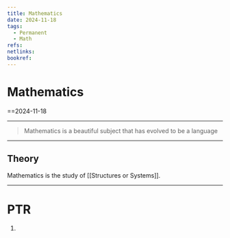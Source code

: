 ```yaml
---
title: Mathematics
date: 2024-11-18
tags:
  - Permanent
  - Math
refs: 
netlinks: 
bookref:
---
```

# Mathematics
==2024-11-18

---
> Mathematics is a beautiful subject that has evolved to be a language 
---
## Theory
Mathematics is the study of [[Structures or Systems]].

---

# PTR

1. 